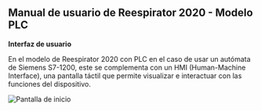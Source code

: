 ## Manual de usuario de Reespirator 2020 - Modelo PLC ## 

**Interfaz de usuario**

En el modelo de Reespirator 2020 con PLC en el caso de usar un autómata de Siemens S7-1200, este se complementa con un HMI (Human-Machine Interface), una pantalla táctil que permite visualizar e interactuar con las funciones del dispositivo.

![Pantalla de inicio](https://gitlab.com/reespirator/reespirator2020/-/raw/master/images/hmi/language.jpg "Pantalla de inicio de Reespirator 2020")